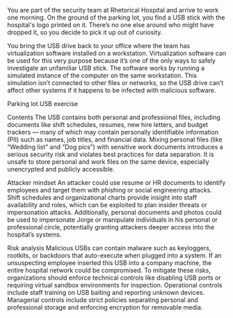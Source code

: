 You are part of the security team at Rhetorical Hospital and arrive to work one morning. On the ground of the parking lot, you find a USB stick with the hospital's logo printed on it. There’s no one else around who might have dropped it, so you decide to pick it up out of curiosity.

You bring the USB drive back to your office where the team has virtualization software installed on a workstation. Virtualization software can be used for this very purpose because it’s one of the only ways to safely investigate an unfamiliar USB stick. The  software works by running a simulated instance of the computer on the same workstation. This simulation isn’t connected to other files or networks, so the USB drive can’t affect other systems if it happens to be infected with malicious software.

Parking lot USB exercise


Contents
The USB contains both personal and professional files, including documents like shift schedules, resumes, new hire letters, and budget trackers — many of which may contain personally identifiable information (PII) such as names, job titles, and financial data. Mixing personal files (like “Wedding list” and “Dog pics”) with sensitive work documents introduces a serious security risk and violates best practices for data separation. It is unsafe to store personal and work files on the same device, especially unencrypted and publicly accessible.

Attacker mindset
An attacker could use resume or HR documents to identify employees and target them with phishing or social engineering attacks. Shift schedules and organizational charts provide insight into staff availability and roles, which can be exploited to plan insider threats or impersonation attacks. Additionally, personal documents and photos could be used to impersonate Jorge or manipulate individuals in his personal or professional circle, potentially granting attackers deeper access into the hospital’s systems.

Risk analysis
Malicious USBs can contain malware such as keyloggers, rootkits, or backdoors that auto-execute when plugged into a system. If an unsuspecting employee inserted this USB into a company machine, the entire hospital network could be compromised. To mitigate these risks, organizations should enforce technical controls like disabling USB ports or requiring virtual sandbox environments for inspection. Operational controls include staff training on USB baiting and reporting unknown devices. Managerial controls include strict policies separating personal and professional storage and enforcing encryption for removable media.


